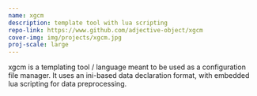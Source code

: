 ```yaml
---
name: xgcm
description: template tool with lua scripting
repo-link: https://www.github.com/adjective-object/xgcm
cover-img: img/projects/xgcm.jpg
proj-scale: large
---
```


xgcm is a templating tool / language meant to
be used as a configuration file manager.
It uses an ini-based data declaration format, with
embedded lua scripting for data preprocessing.
